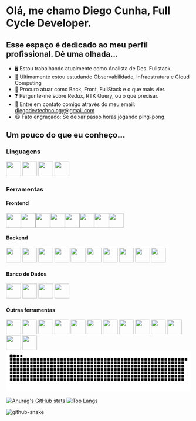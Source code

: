 # Olá, me chamo Diego Cunha, Full Cycle Developer. 
## Esse espaço é dedicado ao meu perfil profissional. Dê uma olhada...

- 🖥️ Estou trabalhando atualmente como Analista de Des. Fullstack.
- 📖 Ultimamente estou estudando Observabilidade, Infraestrutura e Cloud Computing
- 🔎 Procuro atuar como Back, Front, FullStack e o que mais vier.
- ❓ Pergunte-me sobre Redux, RTK Query, ou o que precisar.
- 📩 Entre em contato comigo através do meu email: diegodevtechnology@gmail.com
- 😆 Fato engraçado: Se deixar passo horas jogando ping-pong.

## Um pouco do que eu conheço...
### Linguagens
<div style="display: inline;">
  <img width="40" height="40" src="https://cdn.jsdelivr.net/gh/devicons/devicon@latest/icons/typescript/typescript-original.svg" />
  <img width="40" height="40" src="https://cdn.jsdelivr.net/gh/devicons/devicon@latest/icons/javascript/javascript-original.svg" />
  <img width="40" height="40" src="https://cdn.jsdelivr.net/gh/devicons/devicon@latest/icons/python/python-original.svg" />
  <img width="40" height="40"  src="https://cdn.jsdelivr.net/gh/devicons/devicon@latest/icons/go/go-original.svg" />
</div>

### Ferramentas
#### Frontend
<div style="display: flex;">
  <img width="40" height="40" src="https://cdn.jsdelivr.net/gh/devicons/devicon@latest/icons/react/react-original.svg" />
  <img width="40" height="40" src="https://cdn.jsdelivr.net/gh/devicons/devicon@latest/icons/antdesign/antdesign-original.svg" />
  <img width="40" height="40" src="https://cdn.jsdelivr.net/gh/devicons/devicon@latest/icons/html5/html5-original.svg" />
  <img width="40" height="40" src="https://cdn.jsdelivr.net/gh/devicons/devicon@latest/icons/css3/css3-original.svg" />
  <img width="40" height="40" src="https://cdn.jsdelivr.net/gh/devicons/devicon@latest/icons/materialui/materialui-original.svg" />
  <img width="40" height="40" src="https://cdn.jsdelivr.net/gh/devicons/devicon@latest/icons/redux/redux-original.svg" />
  <img width="40" height="40" src="https://cdn.jsdelivr.net/gh/devicons/devicon@latest/icons/tailwindcss/tailwindcss-original.svg" />
  <img width="40" height="40" src="https://cdn.jsdelivr.net/gh/devicons/devicon@latest/icons/wordpress/wordpress-original.svg" />
</div>

#### Backend
<div style="display: inline;">
  <img width="40" height="40" src="https://cdn.jsdelivr.net/gh/devicons/devicon@latest/icons/nestjs/nestjs-original-wordmark.svg" />
  <img width="40" height="40" src="https://cdn.jsdelivr.net/gh/devicons/devicon@latest/icons/nodejs/nodejs-plain-wordmark.svg" />
  <img width="40" height="40" src="https://cdn.jsdelivr.net/gh/devicons/devicon@latest/icons/djangorest/djangorest-original-wordmark.svg" />   
  <img width="40" height="40" src="https://cdn.jsdelivr.net/gh/devicons/devicon@latest/icons/apachekafka/apachekafka-original.svg" />  
  <img width="40" height="40" src="https://cdn.jsdelivr.net/gh/devicons/devicon@latest/icons/elasticsearch/elasticsearch-original.svg" />     
  <img width="40" height="40" src="https://cdn.jsdelivr.net/gh/devicons/devicon@latest/icons/logstash/logstash-original.svg" />
  <img width="40" height="40" src="https://cdn.jsdelivr.net/gh/devicons/devicon@latest/icons/kibana/kibana-original.svg" />
  <img width="40" height="40" src="https://cdn.jsdelivr.net/gh/devicons/devicon@latest/icons/graphql/graphql-plain.svg" />
  <img width="40" height="40" src="https://cdn.jsdelivr.net/gh/devicons/devicon@latest/icons/grpc/grpc-original.svg" />
  <img width="40" height="40" src="https://cdn.jsdelivr.net/gh/devicons/devicon@latest/icons/rabbitmq/rabbitmq-original.svg" />
</div>

#### Banco de Dados
<div style="display: inline;">
  <img width="40" height="40" src="https://cdn.jsdelivr.net/gh/devicons/devicon@latest/icons/mysql/mysql-original-wordmark.svg" />
  <img width="40" height="40" src="https://cdn.jsdelivr.net/gh/devicons/devicon@latest/icons/postgresql/postgresql-original-wordmark.svg" />
  <img width="40" height="40" src="https://cdn.jsdelivr.net/gh/devicons/devicon@latest/icons/mongodb/mongodb-original.svg" />
  <img width="40" height="40" src="https://cdn.jsdelivr.net/gh/devicons/devicon@latest/icons/sqlite/sqlite-original-wordmark.svg" />
</div>

#### Outras ferramentas
<div style="display: inline;">
  <img width="40" height="40" src="https://cdn.jsdelivr.net/gh/devicons/devicon@latest/icons/git/git-original.svg" />
  <img width="40" height="40" src="https://cdn.jsdelivr.net/gh/devicons/devicon@latest/icons/ansible/ansible-original.svg" /> 
  <img width="40" height="40" src="https://cdn.jsdelivr.net/gh/devicons/devicon@latest/icons/consul/consul-original.svg" />
  <img width="40" height="40" src="https://cdn.jsdelivr.net/gh/devicons/devicon@latest/icons/digitalocean/digitalocean-original.svg" />
  <img width="40" height="40" src="https://cdn.jsdelivr.net/gh/devicons/devicon@latest/icons/docker/docker-original.svg" />
  <img width="40" height="40" src="https://cdn.jsdelivr.net/gh/devicons/devicon@latest/icons/googlecloud/googlecloud-original.svg" />
  <img width="40" height="40" src="https://cdn.jsdelivr.net/gh/devicons/devicon@latest/icons/jest/jest-plain.svg" />
  <img width="40" height="40" src="https://cdn.jsdelivr.net/gh/devicons/devicon@latest/icons/kubernetes/kubernetes-original.svg" />
  <img width="40" height="40" src="https://cdn.jsdelivr.net/gh/devicons/devicon@latest/icons/nginx/nginx-original.svg" />
  <img width="40" height="40" src="https://cdn.jsdelivr.net/gh/devicons/devicon@latest/icons/opentelemetry/opentelemetry-original-wordmark.svg" />
  <img width="40" height="40" src="https://cdn.jsdelivr.net/gh/devicons/devicon@latest/icons/terraform/terraform-original-wordmark.svg" />
  <img width="40" height="40" src="https://cdn.jsdelivr.net/gh/devicons/devicon@latest/icons/jira/jira-original-wordmark.svg" />
  <img width="40" height="40" src="https://cdn.jsdelivr.net/gh/devicons/devicon@latest/icons/trello/trello-original.svg" />
</div>

<img alt="snake eating my contributions" src="https://raw.githubusercontent.com/diegodevtech/diegodevtech/output/github-contribution-grid-snake.svg" />

[![Anurag's GitHub stats](https://github-readme-stats.vercel.app/api?username=diegodevtech&theme=dark&count_private=true&include_all_commits=true&show_icons=true)](https://github.com/diegodevtech/github-readme-stats)
[![Top Langs](https://github-readme-stats.vercel.app/api/top-langs/?username=diegodevtech&layout=compact)](https://github.com/diegodevtech/github-readme-stats&layout=compact)

<picture>
  <source media="(prefers-color-scheme: dark)" srcset="github-snake-dark.svg" />
  <source media="(prefers-color-scheme: light)" srcset="github-snake.svg" />
  <img alt="github-snake" src="github-snake.svg" />
</picture>
